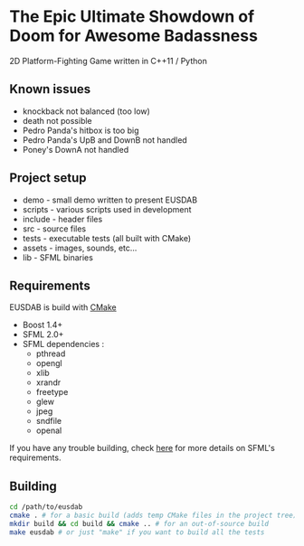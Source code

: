The Epic Ultimate Showdown of Doom for Awesome Badassness
=========================================================

2D Platform-Fighting Game written in C++11 / Python

Known issues
------------

* knockback not balanced (too low)
* death not possible
* Pedro Panda's hitbox is too big
* Pedro Panda's UpB and DownB not handled
* Poney's DownA not handled

Project setup
-------------

* demo - small demo written to present EUSDAB
* scripts - various scripts used in development
* include - header files
* src - source files
* tests - executable tests (all built with CMake)
* assets - images, sounds, etc...
* lib - SFML binaries

Requirements
------------

EUSDAB is build with [CMake][1]

* Boost 1.4+
* SFML 2.0+
* SFML dependencies :
    - pthread
    - opengl
    - xlib
    - xrandr
    - freetype
    - glew
    - jpeg
    - sndfile
    - openal

If you have any trouble building, check [here][2] for more details
on SFML's requirements.

Building
--------

```bash
cd /path/to/eusdab
cmake . # for a basic build (adds temp CMake files in the project tree)
mkdir build && cd build && cmake .. # for an out-of-source build
make eusdab # or just "make" if you want to build all the tests
```

[1]: http://www.cmake.org/
[2]: http://www.sfml-dev.org/tutorials/2.0/compile-with-cmake.php
